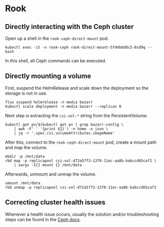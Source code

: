 # Rook

## Directly interacting with the Ceph cluster

Open up a shell in the `rook-ceph-direct-mount` pod.

```shell
kubectl exec -it -n rook-ceph rook-direct-mount-5fd4b8d8c5-8sd9q -- bash
```

In this shell, all Ceph commands can be executed.

## Directly mounting a volume

First, suspend the HelmRelease and scale down the deployment so the storage is
not in use.

```shell
flux suspend helmrelease -n media bazarr
kubectl scale deployment -n media bazarr --replicas 0
```

Next step is extracting the `csi-vol-*` string from the PersistentVolume.

```shell
kubectl get pv/$(kubectl get pv | grep bazarr-config \
    | awk -F' ' '{print $1}') -n home -o json \
    | jq -r '.spec.csi.volumeAttributes.imageName'
```

After this, connect to the `rook-ceph-direct-mount` pod, create a mount path
and map the volume.

```shell
mkdir -p /mnt/data
rbd map -p replicapool csi-vol-d72a57f3-1370-11ec-aa8b-babccd65caf2 \
    | xargs -I{} mount {} /mnt/data
```

Afterwards, unmount and unmap the volume.

```shell
umount /mnt/data
rbd unmap -p replicapool csi-vol-d72a57f3-1370-11ec-aa8b-babccd65caf2
```

## Correcting cluster health issues

Whenever a health issue occurs, usually the solution and/or troubleshooting
steps can be found in the [Ceph docs].

[Ceph docs]: https://docs.ceph.com/en/pacific/rados/operations/health-checks/
